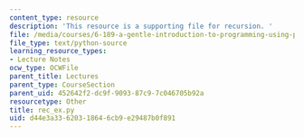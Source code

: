 ```yaml
---
content_type: resource
description: 'This resource is a supporting file for recursion. '
file: /media/courses/6-189-a-gentle-introduction-to-programming-using-python-january-iap-2011/d44e3a33620318646cb9e29487b0f891_rec_ex.py
file_type: text/python-source
learning_resource_types:
- Lecture Notes
ocw_type: OCWFile
parent_title: Lectures
parent_type: CourseSection
parent_uid: 452642f2-dc9f-9093-87c9-7c046705b92a
resourcetype: Other
title: rec_ex.py
uid: d44e3a33-6203-1864-6cb9-e29487b0f891
---
```

